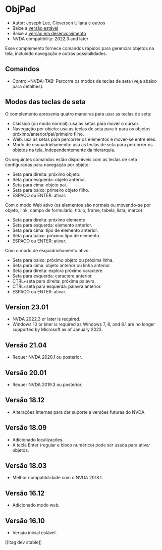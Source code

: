# ObjPad #

* Autor: Joseph Lee, Cleverson Uliana e outros
* Baixe a [versão estável][1]
* Baixe a [versão em desenvolvimento][2]
* NVDA compatibility: 2022.3 and later

Esse complemento fornece comandos rápidos para gerenciar objetos na tela,
incluindo navegação e outras possibilidades.

## Comandos

* Control+NVDA+TAB: Percorre os modos de teclas de seta (veja abaixo para
  detalhes).

## Modos das teclas de seta

O complemento apresenta quatro maneiras para usar as teclas de seta:

* Clássico (ou modo normal): usa as setas para mover o cursor.
* Navegação por objeto: usa as teclas de seta para ir para os objetos
  próximo/anterior/pai/primeiro filho.
* Web: usa as setas para percorrer os elementos e mover-se entre eles.
* Modo de esquadrinhamento: usa as teclas de seta para percorrer os objetos
  na tela, independentemente da hierarquia.

Os seguintes comandos estão disponíveis com as teclas de seta configuradas
para navegação por objeto:

* Seta para direita: próximo objeto.
* Seta para esquerda: objeto anterior.
* Seta para cima: objeto pai.
* Seta para baixo: primeiro objeto filho.
* ESPAÇO ou ENTER: ativar.

Com o modo Web ativo (os elementos são normais ou movendo-se por objeto,
link, campo de formulário, título, frame, tabela, lista, marco):

* Seta para direita: próximo elemento.
* Seta para esquerda: elemento anterior.
* Seta para cima: tipo de elemento anterior.
* Seta para baixo: próximo tipo de elemento.
* ESPAÇO ou ENTER: ativar.

Com o modo de esquadrinhamento ativo:

* Seta para baixo: próximo objeto ou próxima linha.
* Seta para cima: objeto anterior ou linha anterior.
* Seta para direita: explora próximo caractere.
* Seta para esquerda: caractere anterior.
* CTRL+seta para direita: próxima palavra.
* CTRL+seta para esquerda: palavra anterior.
* ESPAÇO ou ENTER: ativar.

## Version 23.01

* NVDA 2022.3 or later is required.
* Windows 10 or later is required as Windows 7, 8, and 8.1 are no longer
  supported by Microsoft as of January 2023.

## Versão 21.04

* Requer NVDA 2020.1 ou posterior.

## Versão 20.01

* Requer NVDA 2019.3 ou posterior.

## Versão 18.12

* Alterações internas para dar suporte a versões futuras do NVDA.

## Versão 18.09

* Adicionado localizações.
* A tecla Enter (regular e bloco numérico) pode ser usada para ativar
  objetos.

## Versão 18.03

* Melhor compatibilidade com o NVDA 2018.1.

## Versão 16.12

* Adicionado modo web.

## Versão 16.10

* Versão inicial estável.

[[!tag dev stable]]

[1]: https://addons.nvda-project.org/files/get.php?file=objPad

[2]: https://addons.nvda-project.org/files/get.php?file=objPad-dev
